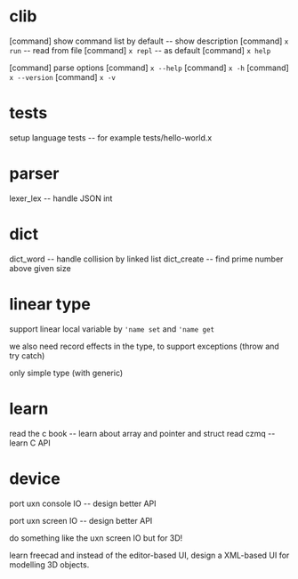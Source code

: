 # clib

[command] show command list by default -- show description
[command] `x run` -- read from file
[command] `x repl` -- as default
[command] `x help`

[command] parse options
[command] `x --help`
[command] `x -h`
[command] `x --version`
[command] `x -v`
# tests

setup language tests -- for example tests/hello-world.x

# parser

lexer_lex -- handle JSON int

# dict

dict_word -- handle collision by linked list
dict_create -- find prime number above given size

# linear type

support linear local variable by `'name set` and `'name get`

we also need record effects in the type, to support exceptions (throw and try catch)

only simple type (with generic)

# learn

read the c book -- learn about array and pointer and struct
read czmq -- learn C API

# device

port uxn console IO -- design better API

port uxn screen IO -- design better API

do something like the uxn screen IO but for 3D!

learn freecad and instead of the editor-based UI,
design a XML-based UI for modelling 3D objects.
